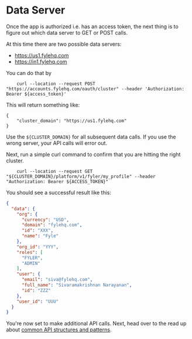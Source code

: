 # Data Server

Once the app is authorized i.e. has an access token, the next thing is to figure out which data server to GET or POST calls.

At this time there are two possible data servers:
* https://us1.fylehq.com
* https://in1.fylehq.com 


You can do that by 

```
    curl --location --request POST "https://accounts.fylehq.com/oauth/cluster" --header 'Authorization: Bearer ${access_token}'
```

This will return something like:

```
{
    "cluster_domain": "https://us1.fylehq.com"
}
```

Use the `${CLUSTER_DOMAIN}` for all subsequent data calls. If you use the wrong server, your API calls will error out.

Next, run a simple curl command to confirm that you are hitting the right cluster.

```
    curl --location --request GET "${CLUSTER_DOMAIN}/platform/v1/fyler/my_profile" --header "Authorization: Bearer ${ACCESS_TOKEN}"
```

You should see a successful result like this:

```json json_schema
{
  "data": {
    "org": {
      "currency": "USD",
      "domain": "fylehq.com",
      "id": "XXX",
      "name": "Fyle"
    },
    "org_id": "YYY",
    "roles": [
      "FYLER",
      "ADMIN"
    ],
    "user": {
      "email": "siva@fylehq.com",
      "full_name": "Sivaramakrishnan Narayanan",
      "id": "ZZZ"
    },
    "user_id": "UUU"
  }
}
```

You're now set to make additional API calls. Next, head over to the read up about [common API structures and patterns](./concepts/api-patterns.md).